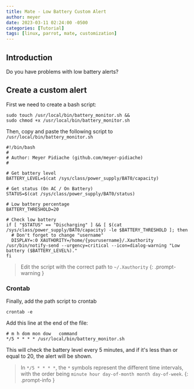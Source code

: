 ```yaml
---
title: Mate - Low Battery Custom Alert
author: meyer
date: 2023-03-11 02:24:00 -0500
categories: [Tutorial]
tags: [linux, parrot, mate, customization]
---
```


## Introduction

Do you have problems with low battery alerts?

## Create a custom alert

First we need to create a bash script:

```shell
sudo touch /usr/local/bin/battery_monitor.sh && 
sudo chmod +x /usr/local/bin/battery_monitor.sh
```

Then, copy and paste the following script to `/usr/local/bin/battery_monitor.sh`

```shell
#!/bin/bash
#
# Author: Meyer Pidiache (github.com/meyer-pidiache)
#

# Get battery level
BATTERY_LEVEL=$(cat /sys/class/power_supply/BAT0/capacity)

# Get status (On AC / On Battery)
STATUS=$(cat /sys/class/power_supply/BAT0/status)

# Low battery percentage
BATTERY_THRESHOLD=20

# Check low battery
if [ "$STATUS" == "Discharging" ] && [ $(cat /sys/class/power_supply/BAT0/capacity) -le $BATTERY_THRESHOLD ]; then
  # Don't forget to change "username"
  DISPLAY=:0 XAUTHORITY=/home/{yourusername}/.Xauthority /usr/bin/notify-send --urgency=critical --icon=dialog-warning "Low battery ($BATTERY_LEVEL%)."
fi
```

> Edit the script with the correct path to `~/.Xauthority`
{: .prompt-warning }

### Crontab

Finally, add the path script to crontab

```shell
crontab -e
```

Add this line at the end of the file:

```shell
# m h dom mon dow   command
*/5 * * * * /usr/local/bin/battery_monitor.sh
```

This will check the battery level every 5 minutes, and if it's less than or equal to 20, the alert will be shown.

> In `*/5 * * * *`, the `*` symbols represent the different time intervals, with the order being `minute hour day-of-month month day-of-week`.
{: .prompt-info }
